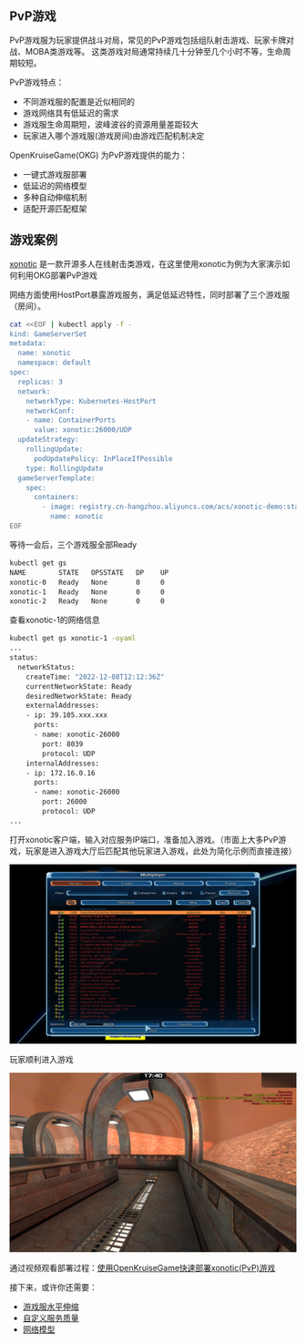 ## PvP游戏

PvP游戏服为玩家提供战斗对局，常见的PvP游戏包括组队射击游戏、玩家卡牌对战、MOBA类游戏等。
这类游戏对局通常持续几十分钟至几个小时不等，生命周期较短。

PvP游戏特点：

- 不同游戏服的配置是近似相同的
- 游戏网络具有低延迟的需求
- 游戏服生命周期短，波峰波谷的资源用量差距较大
- 玩家进入哪个游戏服(游戏房间)由游戏匹配机制决定

OpenKruiseGame(OKG) 为PvP游戏提供的能力：

- 一键式游戏服部署
- 低延迟的网络模型
- 多种自动伸缩机制
- 适配开源匹配框架

## 游戏案例

 [xonotic](https://github.com/xonotic/xonotic) 是一款开源多人在线射击类游戏，在这里使用xonotic为例为大家演示如何利用OKG部署PvP游戏

网络方面使用HostPort暴露游戏服务，满足低延迟特性，同时部署了三个游戏服（房间）。

```bash
cat <<EOF | kubectl apply -f -
kind: GameServerSet
metadata:
  name: xonotic
  namespace: default
spec:
  replicas: 3
  network:
    networkType: Kubernetes-HostPort
    networkConf:
    - name: ContainerPorts
      value: xonotic:26000/UDP
  updateStrategy:
    rollingUpdate:
      podUpdatePolicy: InPlaceIfPossible
    type: RollingUpdate
  gameServerTemplate:
    spec:
      containers:
        - image: registry.cn-hangzhou.aliyuncs.com/acs/xonotic-demo:statble
          name: xonotic
EOF
```
等待一会后，三个游戏服全部Ready

```bash
kubectl get gs
NAME        STATE   OPSSTATE   DP    UP
xonotic-0   Ready   None       0     0
xonotic-1   Ready   None       0     0
xonotic-2   Ready   None       0     0
```

查看xonotic-1的网络信息

```bash
kubectl get gs xonotic-1 -oyaml
...
status:
  networkStatus:
    createTime: "2022-12-08T12:12:36Z"
    currentNetworkState: Ready
    desiredNetworkState: Ready
    externalAddresses:
    - ip: 39.105.xxx.xxx
      ports:
      - name: xonotic-26000
        port: 8039
        protocol: UDP
    internalAddresses:
    - ip: 172.16.0.16
      ports:
      - name: xonotic-26000
        port: 26000
        protocol: UDP
...
```

打开xonotic客户端，输入对应服务IP端口，准备加入游戏。（市面上大多PvP游戏，玩家是进入游戏大厅后匹配其他玩家进入游戏，此处为简化示例而直接连接）

![xonotic-join.png](../../images/xonotic-join.png)

玩家顺利进入游戏

![xonotic-game.png](../../images/xonotic-game.png)

通过视频观看部署过程：[使用OpenKruiseGame快速部署xonotic(PvP)游戏](https://www.bilibili.com/video/BV1kg411n7Ma/?spm_id_from=333.999.list.card_archive.click)

接下来，或许你还需要：

- [游戏服水平伸缩](../快速开始/游戏服水平伸缩.md)
- [自定义服务质量](../用户手册/自定义服务质量.md)
- [网络模型](../用户手册/网络模型.md)